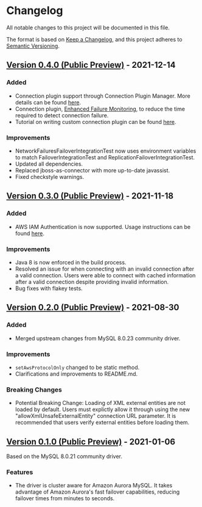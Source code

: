 # Changelog
All notable changes to this project will be documented in this file.

The format is based on [Keep a Changelog](https://keepachangelog.com/en/1.0.0/), and this project adheres to [Semantic Versioning](https://semver.org/#semantic-versioning-200).

## [Version 0.4.0 (Public Preview)](https://github.com/awslabs/aws-mysql-jdbc/releases/tag/0.4.0) - 2021-12-14

### Added
* Connection plugin support through Connection Plugin Manager. More details can be found [here](https://github.com/awslabs/aws-mysql-jdbc#connection-plugin-manager).
* Connection plugin, [Enhanced Failure Monitoring](https://github.com/awslabs/aws-mysql-jdbc/#enhanced-failure-monitoring), to reduce the time required to detect connection failure.
* Tutorial on writing custom connection plugin can be found [here](https://github.com/awslabs/aws-mysql-jdbc/tree/main/src/demo/java/customplugins).

### Improvements
* NetworkFailuresFailoverIntegrationTest now uses environment variables to match FailoverIntegrationTest and ReplicationFailoverIntegrationTest.
* Updated all dependencies.
* Replaced jboss-as-connector with more up-to-date javassist.
* Fixed checkstyle warnings.

## [Version 0.3.0 (Public Preview)](https://github.com/awslabs/aws-mysql-jdbc/releases/tag/0.3.0) - 2021-11-18

### Added
* AWS IAM Authentication is now supported. Usage instructions can be found [here](https://github.com/awslabs/aws-mysql-jdbc#aws-iam-database-authentication).

### Improvements
* Java 8 is now enforced in the build process.
* Resolved an issue for when connecting with an invalid connection after a valid connection. Users were able to connect with cached information after a valid connection despite providing invalid information.
* Bug fixes with flakey tests.

## [Version 0.2.0 (Public Preview)](https://github.com/awslabs/aws-mysql-jdbc/releases/tag/0.2.0) - 2021-08-30

### Added
* Merged upstream changes from MySQL 8.0.23 community driver.

### Improvements
* `setAwsProtocolOnly` changed to be static method.
* Clarifications and improvements to README.md.

### Breaking Changes
* Potential Breaking Change: Loading of XML external entities are not loaded by default. Users must explictly allow it through using the new "allowXmlUnsafeExternalEntity" connection URL parameter. It is recommended that users verify external entities before loading them.

## [Version 0.1.0 (Public Preview)](https://github.com/awslabs/aws-mysql-jdbc/releases/tag/0.1.0) - 2021-01-06

Based on the MySQL 8.0.21 community driver.

### Features
* The driver is cluster aware for Amazon Aurora MySQL. It takes advantage of Amazon Aurora's fast failover capabilities, reducing failover times from minutes to seconds.

